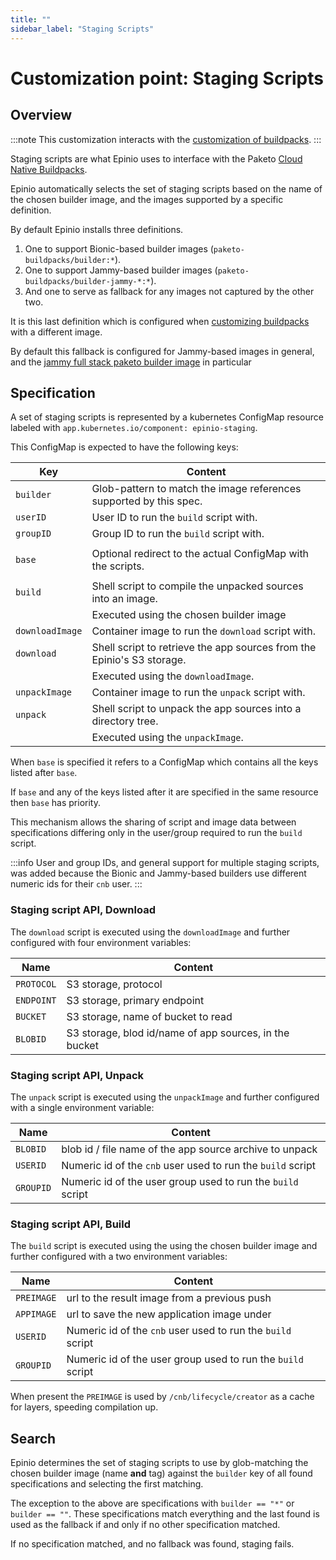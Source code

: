 ```yaml
---
title: ""
sidebar_label: "Staging Scripts"
---
```


# Customization point: Staging Scripts

## Overview

:::note
This customization interacts with the
[customization of buildpacks](staging.md).
:::

Staging scripts are what Epinio uses to interface with the
Paketo [Cloud Native Buildpacks](https://buildpacks.io/).

Epinio automatically selects the set of staging scripts based on the name of the chosen builder
image, and the images supported by a specific definition.

By default Epinio installs three definitions.

  1. One to support Bionic-based builder images (`paketo-buildpacks/builder:*`).
  2. One to support Jammy-based  builder images (`paketo-buildpacks/builder-jammy-*:*`).
  3. And one to serve as fallback for any images not captured by the other two.

It is this last definition which is configured when [customizing buildpacks](staging.md)
with a different image.

By default this fallback is configured for Jammy-based images in general, and the
[jammy full stack paketo builder image](https://github.com/paketo-buildpacks/builder-jammy-full)
in particular

## Specification

A set of staging scripts is represented by a kubernetes ConfigMap resource labeled
with `app.kubernetes.io/component: epinio-staging`.

This ConfigMap is expected to have the following keys:

|Key		|Content   |
|---		|---	   |
|`builder`	|Glob-pattern to match the image references supported by this spec.	|
|`userID`	|User ID to run the `build` script with.				|
|`groupID`	|Group ID to run the `build` script with.				|
|||
|`base`		|Optional redirect to the actual ConfigMap with the scripts.		|
|||
|`build`	|Shell script to compile the unpacked sources into an image.		|
|		|Executed using the chosen builder image      	      			|
|`downloadImage`|Container image to run the `download` script with.			|
|`download`	|Shell script to retrieve the app sources from the Epinio's S3 storage.	|
|		|Executed using the `downloadImage`.      	      			|
|`unpackImage`	|Container image to run the `unpack` script with.			|
|`unpack`	|Shell script to unpack the app sources into a directory tree.		|
|		|Executed using the `unpackImage`.      	      			|

When `base` is specified it refers to a ConfigMap which contains all the keys listed after `base`.

If `base` and any of the keys listed after it are specified in the same resource then `base` has
priority.

This mechanism allows the sharing of script and image data between specifications differing only in
the user/group required to run the `build` script.

:::info
User and group IDs, and general support for multiple staging scripts, was added because
the Bionic and Jammy-based builders use different numeric ids for their `cnb` user.
:::

### Staging script API, Download

The `download` script is executed using the `downloadImage` and further configured
with four environment variables:

|Name	  	|Content						|
|---	  	|---							|
|`PROTOCOL`	|S3 storage, protocol					|
|`ENDPOINT`	|S3 storage, primary endpoint				|
|`BUCKET`	|S3 storage, name of bucket to read			|
|`BLOBID`	|S3 storage, blod id/name of app sources, in the bucket	|

### Staging script API, Unpack

The `unpack` script is executed using the `unpackImage` and further configured
with a single environment variable:

|Name	  	|Content							|
|---	  	|---								|
|`BLOBID`	|blob id / file name of the app source archive to unpack	|
|`USERID`	|Numeric id of the `cnb` user used to run the `build` script	|
|`GROUPID`	|Numeric id of the user group used to run the `build` script	|

### Staging script API, Build

The `build` script is executed using the using the chosen builder image and further configured with
a two environment variables:

|Name	  	|Content					|
|---	  	|---						|
|`PREIMAGE`	|url to the result image from a previous push	|
|`APPIMAGE`	|url to save the new application image under	|
|`USERID`	|Numeric id of the `cnb` user used to run the `build` script	|
|`GROUPID`	|Numeric id of the user group used to run the `build` script	|

When present the `PREIMAGE` is used by `/cnb/lifecycle/creator` as a cache for layers,
speeding compilation up.

## Search

Epinio determines the set of staging scripts to use by glob-matching the
chosen builder image (name __and__ tag) against the `builder` key of all
found specifications and selecting the first matching.

The exception to the above are specifications with `builder == "*"` or `builder == ""`.
These specifications match everything and the last found is used as the fallback
if and only if no other specification matched.

If no specification matched, and no fallback was found, staging fails.
